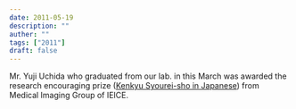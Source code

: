 ```yaml
---
date: 2011-05-19
description: ""
auther: ""
tags: ["2011"]
draft: false
---
```

Mr. Yuji Uchida who graduated from our lab. in this March was awarded the research encouraging prize ([Kenkyu Syourei-sho in Japanese](https://www.ieice.org/iss/mi/award_list.html)) from Medical Imaging Group of IEICE.
